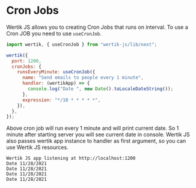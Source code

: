# Cron Jobs

Wertik JS allows you to creating Cron Jobs that runs on interval. To use a Cron JOB you need to use `useCronJob`.

```js
import wertik, { useCronJob } from "wertik-js/lib/next";

wertik({
  port: 1200,
  cronJobs: {
    runsEveryMinute: useCronJob({
      name: "Send emails to people every 1 minute",
      handler: (wertikApp) => {
        console.log("Date ", new Date().toLocaleDateString());
      },
      expression: "*/10 * * * * *",
    }),
  },
});
```

Above cron job will run every 1 minute and will print current date. So 1 minute after starting server you will see current date in console. Wertik JS also passes wertik app instance to handler as first argument, so you can use Wertik JS resources.

```log
Wertik JS app listening at http://localhost:1200
Date 11/28/2021
Date 11/28/2021
Date 11/28/2021
Date 11/28/2021
```
